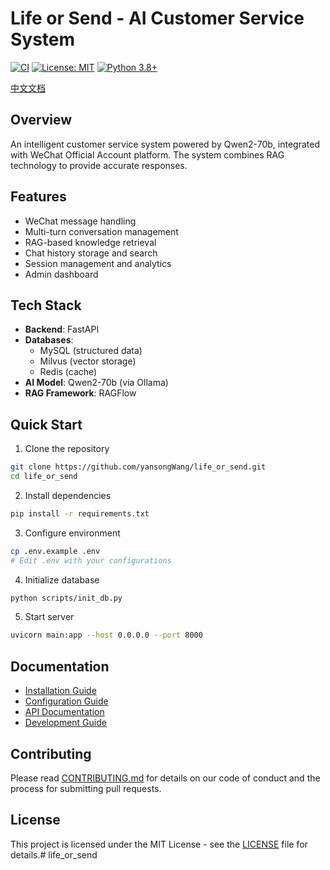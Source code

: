 # Life or Send - AI Customer Service System

[![CI](https://github.com/yansongWang/life_or_send/actions/workflows/ci.yml/badge.svg)](https://github.com/yansongWang/life_or_send/actions/workflows/ci.yml)
[![License: MIT](https://img.shields.io/badge/License-MIT-yellow.svg)](https://opensource.org/licenses/MIT)
[![Python 3.8+](https://img.shields.io/badge/python-3.8+-blue.svg)](https://www.python.org/downloads/release/python-380/)

[中文文档](README_ZH.md)

## Overview
An intelligent customer service system powered by Qwen2-70b, integrated with WeChat Official Account platform. The system combines RAG technology to provide accurate responses.

## Features
- WeChat message handling
- Multi-turn conversation management
- RAG-based knowledge retrieval
- Chat history storage and search
- Session management and analytics
- Admin dashboard

## Tech Stack
- **Backend**: FastAPI
- **Databases**: 
  - MySQL (structured data)
  - Milvus (vector storage)
  - Redis (cache)
- **AI Model**: Qwen2-70b (via Ollama)
- **RAG Framework**: RAGFlow

## Quick Start
1. Clone the repository
```bash
git clone https://github.com/yansongWang/life_or_send.git
cd life_or_send
```

2. Install dependencies
```bash
pip install -r requirements.txt
```

3. Configure environment
```bash
cp .env.example .env
# Edit .env with your configurations
```

4. Initialize database
```bash
python scripts/init_db.py
```

5. Start server
```bash
uvicorn main:app --host 0.0.0.0 --port 8000
```

## Documentation
- [Installation Guide](INSTALL.md)
- [Configuration Guide](CONFIG.md)
- [API Documentation](docs/api.md)
- [Development Guide](docs/development.md)

## Contributing
Please read [CONTRIBUTING.md](CONTRIBUTING.md) for details on our code of conduct and the process for submitting pull requests.

## License
This project is licensed under the MIT License - see the [LICENSE](LICENSE) file for details.# life_or_send

